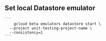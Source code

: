 ## Set local Datastore emulator 

	```
		gcloud beta emulators datastore start \
	  --project unit-testing-project-name \
	  --consistency=1
	```